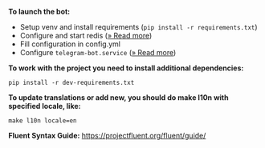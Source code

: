 
**To launch the bot:**
- Setup venv and install requirements (`pip install -r requirements.txt`)
- Configure and start redis ([» Read more](https://redis.io/docs/getting-started/))
- Fill configuration in config.yml
- Configure `telegram-bot.service` ([» Read more](https://gist.github.com/comhad/de830d6d1b7ae1f165b925492e79eac8))

**To work with the project you need to install additional dependencies:**

    pip install -r dev-requirements.txt


**To update translations or add new, you should do make l10n with specified locale, like:**

    make l10n locale=en

**Fluent Syntax Guide:** https://projectfluent.org/fluent/guide/
